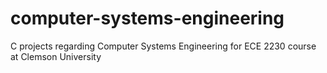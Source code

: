 # computer-systems-engineering
C projects regarding Computer Systems Engineering for ECE 2230 course at Clemson University 
